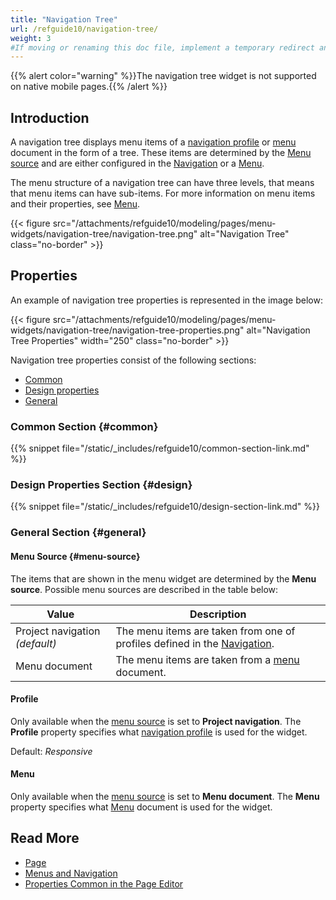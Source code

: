 ```yaml
---
title: "Navigation Tree"
url: /refguide10/navigation-tree/
weight: 3
#If moving or renaming this doc file, implement a temporary redirect and let the respective team know they should update the URL in the product. See Mapping to Products for more details.
---
```


{{% alert color="warning" %}}The navigation tree widget is not supported on native mobile pages.{{% /alert %}}

## Introduction

A navigation tree displays menu items of a [navigation profile](/refguide10/navigation/#profiles) or [menu](/refguide10/menu/) document in the form of a tree. These items are determined by the [Menu source](#menu-source) and are either configured in the [Navigation](/refguide10/navigation/) or a [Menu](/refguide10/menu/).

The menu structure of a navigation tree can have three levels, that means that menu items can have sub-items. For more information on menu items and their properties, see [Menu](/refguide10/menu/). 

{{< figure src="/attachments/refguide10/modeling/pages/menu-widgets/navigation-tree/navigation-tree.png" alt="Navigation Tree" class="no-border" >}}

## Properties

An example of navigation tree properties is represented in the image below:

{{< figure src="/attachments/refguide10/modeling/pages/menu-widgets/navigation-tree/navigation-tree-properties.png" alt="Navigation Tree Properties"   width="250"  class="no-border" >}}

Navigation tree properties consist of the following sections:

* [Common](#common)
* [Design properties](#design)
* [General](#general)

### Common Section {#common}

{{% snippet file="/static/_includes/refguide10/common-section-link.md" %}}

### Design Properties Section {#design}

{{% snippet file="/static/_includes/refguide10/design-section-link.md" %}}

### General Section {#general}

#### Menu Source {#menu-source}

The items that are shown in the menu widget are determined by the **Menu source**. Possible menu sources are described in the table below:

| Value              | Description                                                  |
| ------------------ | ------------------------------------------------------------ |
| Project navigation *(default)*  | The menu items are taken from one of profiles defined in the [Navigation](/refguide10/navigation/). |
| Menu document      | The menu items are taken from a [menu](/refguide10/menu/) document.       |

#### Profile 

Only available when the [menu source](#menu-source) is set to **Project navigation**. The **Profile** property specifies what [navigation profile](/refguide10/navigation/#profiles) is used for the widget. 

Default: *Responsive*

#### Menu 

Only available when the [menu source](#menu-source) is set to **Menu document**. The **Menu** property specifies what [Menu](/refguide10/menu/) document is used for the widget.

## Read More

* [Page](/refguide10/page/)
* [Menus and Navigation](/refguide10/menu-widgets/)
* [Properties Common in the Page Editor](/refguide10/common-widget-properties/)
